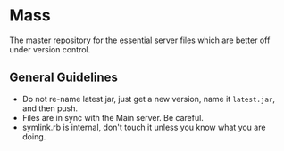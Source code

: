 # Mass

The master repository for the essential server files which are better off under version control.

## General Guidelines

* Do not re-name latest.jar, just get a new version, name it `latest.jar`, and then push.
* Files are in sync with the Main server. Be careful.
* symlink.rb is internal, don't touch it unless you know what you are doing.
